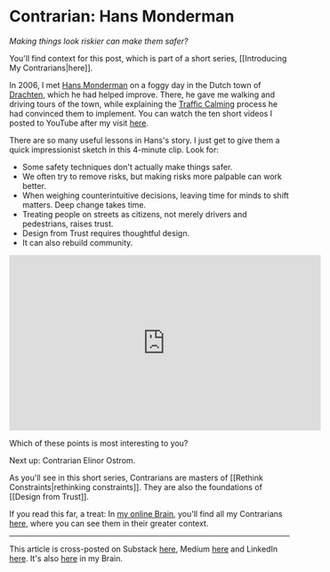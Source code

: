 # Contrarian: Hans Monderman
 
*Making things look riskier can make them safer?* 

You'll find context for this post, which is part of a short series, [[Introducing My Contrarians|here]]. 

In 2006, I met [Hans Monderman](http://en.wikipedia.org/wiki/Hans_Monderman) on a foggy day in the Dutch town of [Drachten](https://en.wikipedia.org/wiki/Drachten), which he had helped improve. There, he gave me walking and driving tours of the town, while explaining the [Traffic Calming](http://en.wikipedia.org/wiki/Traffic_calming) process he had convinced them to implement. You can watch the ten short videos I posted to YouTube after my visit [here](https://www.youtube.com/watch?v=Xo3KWHqmDhA&list=PLreQNsM8LqWDEpdHm2v4MRk0qCa49Rhyf). 

There are so many useful lessons in Hans's story. I just get to give them a quick impressionist sketch in this 4-minute clip. Look for: 

- Some safety techniques don't actually make things safer. 
- We often try to remove risks, but making risks more palpable can work better. 
- When weighing counterintuitive decisions, leaving time for minds to shift matters. Deep change takes time. 
- Treating people on streets as citizens, not merely drivers and pedestrians, raises trust. 
- Design from Trust requires thoughtful design. 
- It can also rebuild community. 

<iframe width="560" height="315" src="https://www.youtube.com/embed/9e2tQliMcdM?si=RTjxxN0nDQEIGRnI" title="YouTube video player" frameborder="0" allow="accelerometer; autoplay; clipboard-write; encrypted-media; gyroscope; picture-in-picture; web-share" referrerpolicy="strict-origin-when-cross-origin" allowfullscreen></iframe>

Which of these points is most interesting to you? 

Next up: Contrarian Elinor Ostrom. 

As you'll see in this short series, Contrarians are masters of [[Rethink Constraints|rethinking constraints]]. They are also the foundations of [[Design from Trust]]. 

If you read this far, a treat: In [my online Brain](https://www.jerrysbrain.com/), you'll find all my Contrarians [here](https://bra.in/4jrdQp), where you can see them in their greater context. 

--- 
This article is cross-posted on Substack [here](), Medium [here]() and LinkedIn [here](). It's also [here](https://bra.in/4jrb85) in my Brain. 